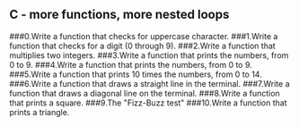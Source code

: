 ## C - more functions, more nested loops
###0.Write a function that checks for uppercase character.
###1.Write a function that checks for a digit (0 through 9).
###2.Write a function that multiplies two integers.
###3.Write a function that prints the numbers, from 0 to 9.
###4.Write a function that prints the numbers, from 0 to 9.
###5.Write a function that prints 10 times the numbers, from 0 to 14.
###6.Write a function that draws a straight line in the terminal.
###7.Write a function that draws a diagonal line on the terminal.
###8.Write a function that prints a square.
###9.The "Fizz-Buzz test"
###10.Write a function that prints a triangle.
